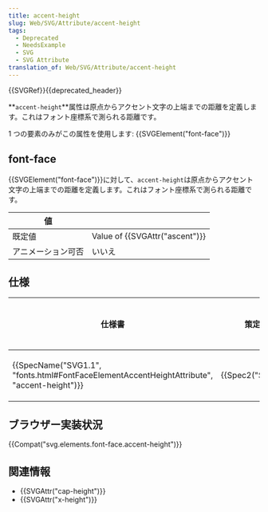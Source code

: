 ```yaml
---
title: accent-height
slug: Web/SVG/Attribute/accent-height
tags:
  - Deprecated
  - NeedsExample
  - SVG
  - SVG Attribute
translation_of: Web/SVG/Attribute/accent-height
---
```

{{SVGRef}}{{deprecated_header}}

**`accent-height`**属性は原点からアクセント文字の上端までの距離を定義します。これはフォント座標系で測られる距離です。

1 つの要素のみがこの属性を使用します: {{SVGElement("font-face")}}

## font-face

{{SVGElement("font-face")}}に対して、`accent-height`は原点からアクセント文字の上端までの距離を定義します。これはフォント座標系で測られる距離です。

| 値                 | [<number>](/ja/docs/Web/SVG/Content_type#Number) |
| ------------------ | ------------------------------------------------ |
| 既定値             | Value of {{SVGAttr("ascent")}}            |
| アニメーション可否 | いいえ                                           |

## 仕様

| 仕様書                                                                                                                   | 策定状況                 | コメント |
| ------------------------------------------------------------------------------------------------------------------------ | ------------------------ | -------- |
| {{SpecName("SVG1.1", "fonts.html#FontFaceElementAccentHeightAttribute", "accent-height")}} | {{Spec2("SVG1.1")}} | 初期定義 |

## ブラウザー実装状況

{{Compat("svg.elements.font-face.accent-height")}}

## 関連情報

- {{SVGAttr("cap-height")}}
- {{SVGAttr("x-height")}}
